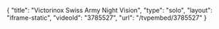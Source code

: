 {
    "title": "Victorinox Swiss Army Night Vision",
    "type": "solo",
    "layout": "iframe-static",
    "videoId": "3785527",
    "url": "\/tvpembed\/3785527"
}